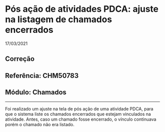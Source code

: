 # Pós ação de atividades PDCA: ajuste na listagem de chamados encerrados
17/03/2021
## Correção
## Referência: CHM50783
## Módulo: Chamados
***

Foi realizado um ajuste na tela de pós ação de uma atividade PDCA, para que o sistema liste os chamados encerrados que estejam vinculados na atividade. Antes, caso um chamado fosse encerrado, o vínculo continuava porém o chamado não era listado.
